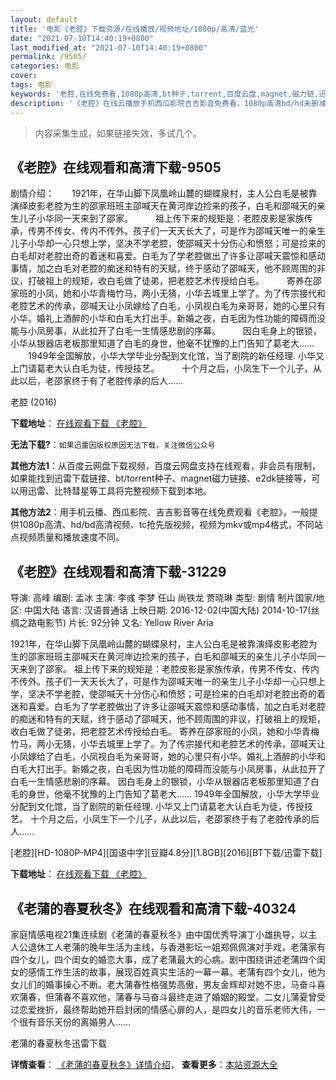 ```yaml
---
layout: default
title: '电影《老腔》下载资源/在线播放/视频地址/1080p/高清/蓝光'
date: "2021-07-10T14:40:19+0800"
last_modified_at: "2021-07-10T14:40:19+0800"
permalink: /9505/
categories: 电影
cover:
tags: 电影
keywords: '老腔,在线免费看,1080p高清,bt种子,torrent,百度云盘,magnet,磁力链,迅雷下载资源'
description: '《老腔》在线云播放手机西瓜影院吉吉影音免费看，1080p高清bd/hd未删减完整版和tc抢先枪版，mkv/mp4格式，附带bt/torrent种子、magnet/磁力链、百度云盘、网盘资源迅雷下载链接'
---
```


>内容采集生成，如果链接失效，多试几个。


## 《老腔》在线观看和高清下载-9505

剧情介绍：　　1921年，在华山脚下凤凰岭山麓的蝴蝶泉村，主人公白毛是被靠演绎皮影老腔为生的邵家班班主邵喊天在黄河岸边捡来的孩子，白毛和邵喊天的亲生儿子小华同一天来到了邵家。  　　祖上传下来的规矩是：老腔皮影是家族传承，传男不传女、传内不传外。孩子们一天天长大了，可是作为邵喊天唯一的亲生儿子小华却一心只想上学，坚决不学老腔，使邵喊天十分伤心和愤怒；可是捡来的白毛却对老腔出奇的着迷和喜爱。白毛为了学老腔做出了许多让邵喊天震惊和感动事情，加之白毛对老腔的痴迷和特有的天赋，终于感动了邵喊天，他不顾周围的非议，打破祖上的规矩，收白毛做了徒弟，把老腔艺术传授给白毛。  　　寄养在邵家班的小凤，她和小华青梅竹马，两小无猜，小华去城里上学了。为了传宗接代和老腔艺术的传承，邵喊天让小凤嫁给了白毛，小凤视白毛为亲哥哥，她的心里只有小华。婚礼上酒醉的小华和白毛大打出手。新婚之夜，白毛因为性功能的障碍而没能与小凤房事，从此拉开了白毛一生情感悲剧的序幕。  　　因白毛身上的银锁，小华从银器店老板那里知道了白毛的身世，他毫不犹豫的上门告知了葛老大……  　　1949年全国解放，小华大学毕业分配到文化馆，当了剧院的新任经理. 小华又上门请葛老大认白毛为徒，传授技艺。  　　十个月之后，小凤生下一个儿子，从此以后，老邵家终于有了老腔传承的后人……


老腔 (2016)

**下载地址**： [在线观看下载 《老腔》](https://www.btbtdy.me/btdy/dy9381.html) 


**无法下载?**：`如果迅雷因版权原因无法下载，关注微信公众号 `

**其他方法1**：从百度云网盘下载视频，百度云网盘支持在线观看，非会员有限制，如果能找到迅雷下载链接、bt/torrent种子、magnet磁力链接、e2dk链接等，可以用迅雷、比特彗星等工具将完整视频下载到本地。

**其他方法2**：用手机云播、西瓜影院、吉吉影音等在线免费观看《老腔》，一般提供1080p高清、hd/bd高清视频、tc抢先版视频，视频为mkv或mp4格式，不同站点视频质量和播放速度不同。


## 《老腔》在线观看和高清下载-31229

导演: 高峰 编剧: 孟冰 主演: 李彧 李梦 任山 尚铁龙 贾晓琳 类型: 剧情 制片国家/地区: 中国大陆 语言: 汉语普通话 上映日期: 2016-12-02(中国大陆) 2014-10-17(丝绸之路电影节) 片长: 92分钟 又名: Yellow River Aria

1921年，在华山脚下凤凰岭山麓的蝴蝶泉村，主人公白毛是被靠演绎皮影老腔为生的邵家班班主邵喊天在黄河岸边捡来的孩子，白毛和邵喊天的亲生儿子小华同一天来到了邵家。 祖上传下来的规矩是：老腔皮影是家族传承，传男不传女、传内不传外。孩子们一天天长大了，可是作为邵喊天唯一的亲生儿子小华却一心只想上学，坚决不学老腔，使邵喊天十分伤心和愤怒；可是捡来的白毛却对老腔出奇的着迷和喜爱。白毛为了学老腔做出了许多让邵喊天震惊和感动事情，加之白毛对老腔的痴迷和特有的天赋，终于感动了邵喊天，他不顾周围的非议，打破祖上的规矩，收白毛做了徒弟，把老腔艺术传授给白毛。 寄养在邵家班的小凤，她和小华青梅竹马，两小无猜，小华去城里上学了。为了传宗接代和老腔艺术的传承，邵喊天让小凤嫁给了白毛，小凤视白毛为亲哥哥，她的心里只有小华。婚礼上酒醉的小华和白毛大打出手。新婚之夜，白毛因为性功能的障碍而没能与小凤房事，从此拉开了白毛一生情感悲剧的序幕。 因白毛身上的银锁，小华从银器店老板那里知道了白毛的身世，他毫不犹豫的上门告知了葛老大…… 1949年全国解放，小华大学毕业分配到文化馆，当了剧院的新任经理. 小华又上门请葛老大认白毛为徒，传授技艺。 十个月之后，小凤生下一个儿子，从此以后，老邵家终于有了老腔传承的后人……


[老腔][HD-1080P-MP4][国语中字][豆瓣4.8分][1.8GB][2016][BT下载/迅雷下载]

**下载地址**： [在线观看下载 《老腔》](https://www.btdx8.com/torrent/yellow_river_aria_2016.html) 


## 《老蒲的春夏秋冬》在线观看和高清下载-40324

家庭情感电视21集连续剧《老蒲的春夏秋冬》由中国优秀导演丁小雄执导，以主人公退休工人老蒲的晚年生活为主线，与香港影坛一姐郑佩佩演对手戏，老蒲家有四个女儿，四个闺女的婚恋大事，成了老蒲最大的心病。剧中围绕讲述老蒲四个闺女的感情工作生活的故事，展现百姓真实生活的一幕一幕。老蒲有四个女儿，他为女儿们的婚事操心不断。老大蒲春性格强势高傲，男友金辉却对她不忠，马奋斗喜欢蒲春，但蒲春不喜欢他，蒲春与马奋斗最终走进了婚姻的殿堂。二女儿蒲夏曾受过恋爱挫折，最终帮助她开启封闭的情感心扉的人，是四女儿的音乐老师大伟，一个很有音乐天份的离婚男人……


老蒲的春夏秋冬迅雷下载

**详情查看**： [《老蒲的春夏秋冬》详情介绍](/movie/40324/)， **查看更多**：[本站资源大全](/movie/t/all/)

